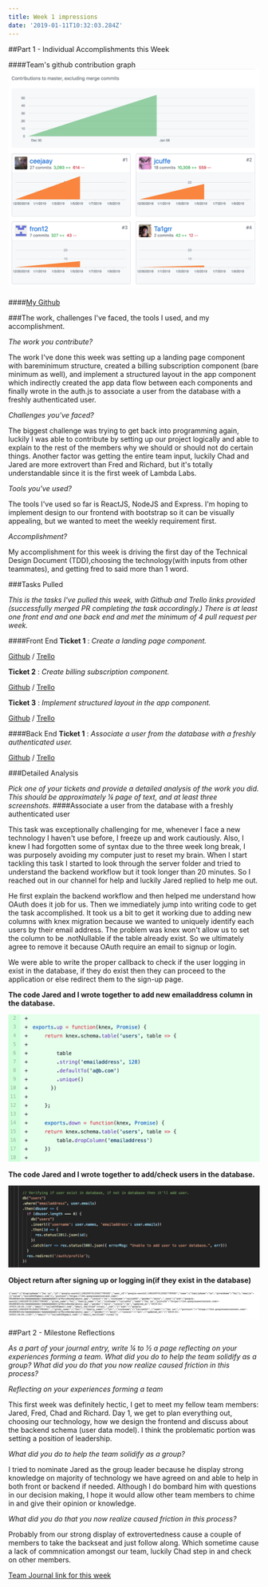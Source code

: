 ```yaml
---
title: Week 1 impressions
date: '2019-01-11T10:32:03.284Z'
---
```


##Part 1 - Individual Accomplishments this Week


####Team's github contribution graph
![Team Github Contribution](./Team_github_contribution.png)

####[My Github](https://github.com/Ta1grr)

###The work, challenges I've faced, the tools I used, and my accomplishment.

_The work you contribute?_

The work I've done this week was setting up a landing page component with bareminimum structure, created a billing subscription component (bare minimum as well), and implement a structured layout in the app component which indirectly created the app data flow between each components and finally wrote in the auth.js to associate a user from the database with a freshly authenticated user. 

_Challenges you've faced?_

The biggest challenge was trying to get back into programming again, luckily I was able to contribute by setting up our project logically and able to explain to the rest of the members why we should or should not do certain things. Another factor was getting the entire team input, luckily Chad and Jared are more extrovert than Fred and Richard, but it's totally understandable since it is the first week of Lambda Labs. 

_Tools you've used?_

The tools I've used so far is ReactJS, NodeJS and Express. I'm hoping to implement design to our frontend with bootstrap so it can be visually appealing, but we wanted to meet the weekly requirement first. 

_Accomplishment?_

My accomplishment for this week is driving the first day of the Technical Design Document (TDD),choosing the technology(with inputs from other teammates), and getting fred to said more than 1 word.

###Tasks Pulled

_This is the tasks I've pulled this week, with Github and Trello links provided (successfully merged PR completing the task accordingly.) There is at least one front end and one back end and met the minimum of 4 pull request per week._

####Front End
**Ticket 1** :
_Create a landing page component._

[Github](https://github.com/Lambda-School-Labs/dont-send-that-email/pull/6) / [Trello](https://trello.com/c/qMJmQGP8/25-create-landing-page-component)

**Ticket 2** :
_Create billing subscription component._

[Github](https://github.com/Lambda-School-Labs/dont-send-that-email/pull/15) / [Trello](https://trello.com/c/A0P1Nqlg/22-create-billing-subscription-component)

**Ticket 3** :
_Implement structured layout in the app component._

[Github](#) / [Trello](https://trello.com/c/OAcVpBTX/24-implement-structured-layout-in-the-app-component)

####Back End
**Ticket 1** :
_Associate a user from the database with a freshly authenticated user._

[Github](https://github.com/Lambda-School-Labs/dont-send-that-email/pull/22) / [Trello](https://trello.com/c/mpGVBHAr/34-associate-a-user-from-the-db-with-a-freshly-authenticated-user)

###Detailed Analysis

_Pick one of your tickets and provide a detailed analysis of the work you did.  This should be approximately ¼ page of text, and at least three screenshots._
####Associate a user from the database with a freshly authenticated user

This task was exceptionally challenging for me, whenever I face a new technology I haven't use before, I freeze up and work cautiously. Also, I knew I had forgotten some of syntax due to the three week long break, I was purposely avoiding my computer just to reset my brain. When I start tackling this task I started to look through the server folder and tried to understand the backend workflow but it took longer than 20 minutes. So I reached out in our channel for help and luckily Jared replied to help me out.

He first explain the backend workflow and then helped me understand how OAuth does it job for us. Then we immediately jump into writing code to get the task accomplished. It took us a bit to get it working due to adding new columns with knex migration because we wanted to uniquely identify each users by their email address. The problem was knex won't allow us to set the column to be .notNullable if the table already exist. So we ultimately agree to remove it because OAuth require an email to signup or login.

We were able to write the proper callback to check if the user logging in exist in the database, if they do exist then they can proceed to the application or else redirect them to the sign-up page.

**The code Jared and I wrote together to add new emailaddress column in the database.**

![Migration codes](./Migration_codes.png)

**The code Jared and I wrote together to add/check users in the database.**

![Adding users to database](./Adding_user_to_database.png)

**Object return after signing up or logging in(if they exist in the database)**

![Object return after logging in](./Object_return_after_logging_in.png)

##Part 2 - Milestone Reflections

_As a part of your journal entry, write ¼ to ½ a page reflecting on your experiences forming a team. What did you do to help the team solidify as a group? What did you do that you now realize caused friction in this process?_

_Reflecting on your experiences forming a team_

This first week was definitely hectic, I get to meet my fellow team members: Jared, Fred, Chad and Richard. Day 1, we get to plan everything out, choosing our technology, how we design the frontend and discuss about the backend schema (user data model). I think the problematic portion was setting a position of leadership.

_What did you do to help the team solidify as a group?_

I tried to nominate Jared as the group leader because he display strong knowledge on majority of technology we have agreed on and able to help in both front or backend if needed. Although I do bombard him with questions in our decision making, I hope it would allow other team members to chime in and give their opinion or knowledge.

_What did you do that you now realize caused friction in this process?_

Probably from our strong display of extrovertedness cause a couple of members to take the backseat and just follow along. Which sometime cause a lack of commnication amongst our team, luckily Chad step in and check on other members.

[Team Journal link for this week](https://learn.lambdaschool.com/labs/sprint/recuhb6drriiyidwr)
